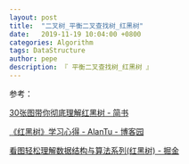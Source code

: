 ```yaml
---
layout: post
title:  "二叉树_平衡二叉查找树_红黑树"
date:   2019-11-19 10:04:00 +0800
categories: Algorithm
tags: DataStructure
author: pepe
description: 『 平衡二叉查找树_红黑树 』
---
```






































参考：

[30张图带你彻底理解红黑树 - 简书](https://www.jianshu.com/p/e136ec79235c)

[《红黑树》学习心得 - AlanTu - 博客园](https://www.cnblogs.com/alantu2018/p/8985743.html)

[看图轻松理解数据结构与算法系列(红黑树) - 掘金](https://juejin.im/post/5bcd19fbe51d457a964d08d7)

































